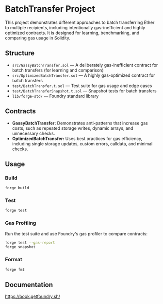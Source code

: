 
# BatchTransfer Project

This project demonstrates different approaches to batch transferring Ether to multiple recipients, including intentionally gas-inefficient and highly optimized contracts. It is designed for learning, benchmarking, and comparing gas usage in Solidity.

## Structure

- `src/GassyBatchTransfer.sol` — A deliberately gas-inefficient contract for batch transfers (for learning and comparison)
- `src/OptimizedBatchTransfer.sol` — A highly gas-optimized contract for batch transfers
- `test/BatchTransfer.t.sol` — Test suite for gas usage and edge cases
- `test/BatchTransferSnapshot.t.sol` — Snapshot tests for batch transfers
- `lib/forge-std/` — Foundry standard library

## Contracts

- **GassyBatchTransfer:** Demonstrates anti-patterns that increase gas costs, such as repeated storage writes, dynamic arrays, and unnecessary checks.
- **OptimizedBatchTransfer:** Uses best practices for gas efficiency, including single storage updates, custom errors, calldata, and minimal checks.

## Usage

### Build
```bash
forge build
```

### Test
```bash
forge test
```

### Gas Profiling
Run the test suite and use Foundry's gas profiler to compare contracts:
```bash
forge test --gas-report
forge snapshot
```

### Format
```bash
forge fmt
```

## Documentation

https://book.getfoundry.sh/
